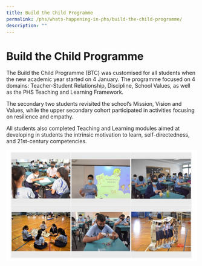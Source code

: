 ```yaml
---
title: Build the Child Programme
permalink: /phs/whats-happening-in-phs/build-the-child-programme/
description: ""
---
```

# **Build the Child Programme**

The Build the Child Programme (BTC) was customised for all students when the new academic year started on 4 January. The programme focused on 4 domains: Teacher-Student Relationship, Discipline, School Values, as well as the PHS Teaching and Learning Framework.  

The secondary two students revisited the school’s Mission, Vision and Values, while the upper secondary cohort participated in activities focusing on resilience and empathy.

All students also completed Teaching and Learning modules aimed at developing in students the intrinsic motivation to learn, self-directedness, and 21st\-century competencies.

![](/images/buildthechildprog.jpg)